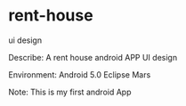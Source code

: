 # rent-house
ui design

Describe:
  A rent house android APP UI design

Environment:
  Android 5.0
  Eclipse Mars
  
Note:
  This is my first android App
